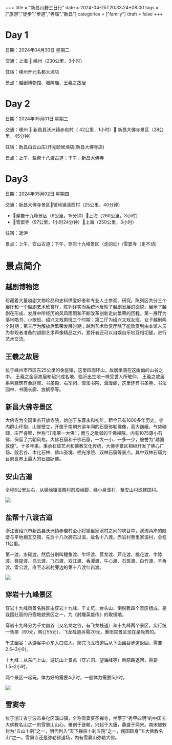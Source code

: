 +++
title = "新昌山野三日行"
date = 2024-04-25T20:33:24+08:00
tags = ["旅游","徒步","步道","寺庙","新昌"]
categories = ["family"]
draft = false
+++


# Day 1

日期：2024年04月30日 星期二

交通：上海 🚐 嵊州（230公里，3小时）

住宿：嵊州开元名都大酒店

景点：越剧博物馆、城隍庙、王羲之故居

# Day 2

日期：2024年05月01日 星期三

交通：嵊州 🚐 新昌县沃洲镇赤岩村（ 42公里，1小时）🚐 新昌大佛寺景区（28公里，45分钟）

住宿：新昌白云山庄/开元颐居酒店(新昌大佛寺店)

景点：上午，盐帮十八渡古道；下午，新昌大佛寺

# Day3

日期：2024年05月02日 星期四

交通：新昌大佛寺景区🚐镜岭镇溪西村（25公里，40分钟）

- 🚐穿岩十九峰景区（9公里，15分钟）🚐上海（260公里，3小时）
- 🚐雪窦寺（97公里，1小时24分钟）🚐上海（250公里，3小时）

住宿：返沪

景点：上午，安山古道；下午，穿岩十九峰景区（走的动）/雪窦寺（走不动）

# 景点简介

## 越剧博物馆

珍藏着大量越剧文物珍品和史料供爱好者和专业人士参观、研究。陈列区共分三个展厅和一个越剧艺术欣赏厅，陈列详实而系统地反映了越剧发展的面貌，展示了越剧在形成、发展中所经历的风风雨雨和不断改革创新走向繁荣的历程。第一展厅为落地唱书、小歌班、绍兴文戏男班三个时期；第二厅为绍兴文戏女班、女子越剧两个时期；第三厅为解放后繁荣发展时期；越剧艺术欣赏厅除了能欣赏到由本馆人员为参观者准备的越剧艺术声像精品之外，爱好者还可以自娱自乐地互相切磋，进行艺术交流。

## 王羲之故居

位于嵊州市市区东25公里的金庭镇，这里四面环山，故居坐落在这幽幽的山谷之中。 王羲之金庭故居和绍兴成名地、临沂出生地一样受世人所敬仰。 王羲之故居系列建筑有金庭观、书圣殿、右军祠、雪溪书院、潺湲阁，这里还有书圣墓、书法园林、书画长廊、放鹤亭等。

## 新昌大佛寺景区

大佛寺为全国重点开放寺院，始创于东晋永和初年，距今已有1600多年历史。寺内群山环抱，山崖壁立，开凿于南朝齐梁年间的石窟弥勒佛像，高大巍峨，气势磅礴，庄严睿智，世称“江南第一大佛”；而与之毗邻的千佛禅院，内有1075尊小石佛，保留了六朝风格。大佛石窟和千佛石窟，一大一小，一多一少，被誉为“越国敦煌”。十多年来，秉承石窟艺术和佛教文化传统，大佛寺景区相继开发了佛心广场、般若谷、木化石林、佛山圣境、栖光净院、双林石窟等景点，其中双林石窟为目前世界上最大的石窟卧佛。　

## 安山古道

全程6公里左右，从镜岭镇溪西村前殿岭脚，经小泉溪村，至安山村或建国村。

![](http://www.kdocs.cn/api/v3/office/copy/RVcrRVFBdmFqTytHdlFST096eXp4RGc3SUl3elg3d25HNlFGTnRpdFJXU0pOWDhOWnlLZlQ4Q2k4TnR3VEdSeE9IbGNDR3lIOUhXalFSMGY1cHdWejBXSHFDYlVJRU03RFkzS2tMbnZnSWl1ZFJxdWlMcHN5c25sMjl6TzQzeTYvWVluWkgwb29US1U5anpSZjVkMXdjdjBOQURRd3FBb2pzQTRyczVGZDRsZ29YUUtaMWdpaTBmaVhvM1dPUGU5RGFPZXl3UTZaN250NXNQTCtDeThmakp4UWpuYWlWQWZ0YkhTemE2a3gzdkpMMEFqM1g4ajdNUVlZbnpSejJOVWF3cFZ0NUJnNW9ZPQ==/attach/object/HCQL2UAYADQGM?)

## 盐帮十八渡古道

浙江省绍兴市新昌县沃洲镇赤岩村至小将镇里家溪村之间的峡谷中，溪流两岸的陡壁与平地相互交错，先后十八次跨石过溪，故名十八渡。赤岩村至里家溪村，全程11公里。

第一渡，水碓渡，然后分别叫鲤鱼渡、牛坪渡、莒龙渡、芦花渡、桃花渡、牛脖渡、菩提渡、乌云渡、飞石渡、双江渡、香潭渡、牛心渡、石斑渡、白竹渡、羊角渡、雷公渡，直至赤岩村旁边的第十八渡红岩渡。

![](http://www.kdocs.cn/api/v3/office/copy/RVcrRVFBdmFqTytHdlFST096eXp4RGc3SUl3elg3d25HNlFGTnRpdFJXU0pOWDhOWnlLZlQ4Q2k4TnR3VEdSeE9IbGNDR3lIOUhXalFSMGY1cHdWejBXSHFDYlVJRU03RFkzS2tMbnZnSWl1ZFJxdWlMcHN5c25sMjl6TzQzeTYvWVluWkgwb29US1U5anpSZjVkMXdjdjBOQURRd3FBb2pzQTRyczVGZDRsZ29YUUtaMWdpaTBmaVhvM1dPUGU5RGFPZXl3UTZaN250NXNQTCtDeThmakp4UWpuYWlWQWZ0YkhTemE2a3gzdkpMMEFqM1g4ajdNUVlZbnpSejJOVWF3cFZ0NUJnNW9ZPQ==/attach/object/TNT46UAYACQFK?)

## 穿岩十九峰景区

穿岩十九峰风景名胜区由穿岩十九峰、千丈坑、台头山、倒脱靴四个景区组成，是我国壮丽的丹霞地貌景区之一，为《射雕英雄传》的取镜地。

穿岩十九峰分为千丈幽谷（又名龙之谷，有飞龙栈道）和十九峰两个景区，实行统一售票（60元，网订55元），飞龙栈道另需20元，重阳宫景区现在是免费的。

千丈幽谷：从游客中心东入口进入，爬完飞龙栈道后从下面幽谷步道返回，需要2.5~3小时。

十九峰：从东门上山，游玩山上景点（穿岩洞、望海峰等）后原路返回，需要1.5~2小时。

两个景区一起玩，体力好的需要4小时，一般体力需要5小时。

![](http://www.kdocs.cn/api/v3/office/copy/RVcrRVFBdmFqTytHdlFST096eXp4RGc3SUl3elg3d25HNlFGTnRpdFJXU0pOWDhOWnlLZlQ4Q2k4TnR3VEdSeE9IbGNDR3lIOUhXalFSMGY1cHdWejBXSHFDYlVJRU03RFkzS2tMbnZnSWl1ZFJxdWlMcHN5c25sMjl6TzQzeTYvWVluWkgwb29US1U5anpSZjVkMXdjdjBOQURRd3FBb2pzQTRyczVGZDRsZ29YUUtaMWdpaTBmaVhvM1dPUGU5RGFPZXl3UTZaN250NXNQTCtDeThmakp4UWpuYWlWQWZ0YkhTemE2a3gzdkpMMEFqM1g4ajdNUVlZbnpSejJOVWF3cFZ0NUJnNW9ZPQ==/attach/object/D7DRMUIYAAAHA?)

## 雪窦寺

位于浙江省宁波市奉化区溪口镇，全称雪窦资圣禅寺，坐落于“秀甲四明”的中国五大佛教名山之一的雪窦山山心。肇创于晋朝，兴起于大唐，鼎盛于两宋。南宋被敕封为“五山十刹”之一，明代列入“天下禅宗十刹五院”之一，民国跻身“五大佛教名山”之一。雪窦寺还是弥勒佛道场，内有雪窦山弥勒大佛。
